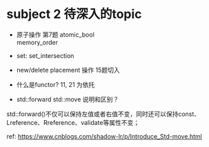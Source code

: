 # subject 2 待深入的topic

* 原子操作  第7题
  atomic_bool  
  memory_order


* set: set_intersection


* new/delete placement 操作  15题切入


* 什么是functor?  11, 21 为依托
  


* std::forward  std::move 说明和区别？

std::forward<T>()不仅可以保持左值或者右值不变，同时还可以保持const、Lreference、Rreference、validate等属性不变；

ref: https://www.cnblogs.com/shadow-lr/p/Introduce_Std-move.html



